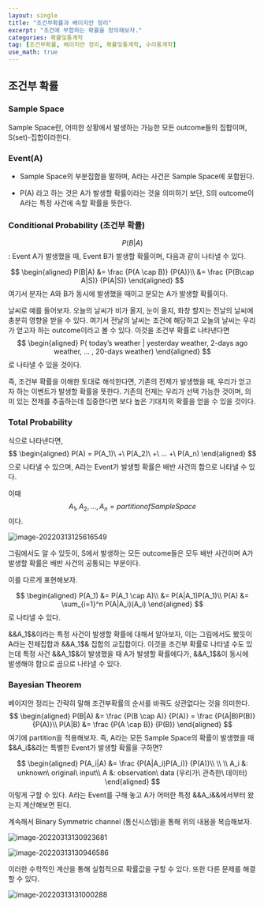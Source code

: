 ```yaml
---
layout: single
title: "조건부확률과 베이지안 정리"
excerpt: "조건에 부합하는 확률을 정의해보자."
categories: 확률및통계학
tag: [조건부확률, 베이지안 정리, 확률및통계학, 수리통계학]
use_math: true
---
```


## 조건부 확률



###  Sample Space 

Sample Space란, 어떠한 상황에서 발생하는 가능한 모든 outcome들의 집합이며, S(set)-집합이라한다.



### Event(A)

* Sample Space의 부분집합을 말하며, A라는 사건은 Sample Space에 포함된다.

* P(A) 라고 하는 것은 A가 발생할 확률이라는 것을 의미하기 보단, S의 outcome이 A라는 특정 사건에 속할 확률을 뜻한다.



###  Conditional Probability (조건부 확률)

$$P(B|A)$$ : Event A가 발생했을 때, Event B가 발생할 확률이며, 다음과 같이 나타낼 수 있다.

$$
\begin{aligned}
P(B|A) &= \frac {P(A \cap B)} {P(A)}\\
&= \frac {P(B\cap A|S)} {P(A|S)}
\end{aligned}
$$
여기서 <a>분자</a>는 A와 B가 동시에 발생했을 때이고 <a>분모</a>는 A가 발생할 확률이다.



 날씨로 예를 들어보자. 오늘의 날씨가 비가 올지, 눈이 올지, 화창 할지는 전날의 날씨에 충분히 영향을 받을 수 있다. 여기서 전날의 날씨는 조건에 해당하고 오늘의 날씨는 우리가 얻고자 하는 outcome이라고 볼 수 있다. 이것을 조건부 확률로 나타낸다면
$$
\begin{aligned}
P( today’s weather | yesterday weather, 2-days ago weather, … , 20-days weather)
\end{aligned}
$$
로 나타낼 수 있을 것이다.



 즉, 조건부 확률을 이해한 토대로 해석한다면, 기존의 전제가 발생했을 때, 우리가 얻고자 하는 이벤트가 발생할 확률을 뜻한다. 기존의 전제는 우리가 선택 가능한 것이며, 의미 있는 전제를 추출하는데 집중한다면 보다 높은 기대치의 확률을 얻을 수 있을 것이다.



### Total Probability

식으로 나타낸다면,
$$
\begin{aligned}
P(A) = P(A_1)\ +\ P(A_2)\ +\ ... +\ P(A_n)
\end{aligned}
$$
으로 나타낼 수 있으며, A라는 Event가 발생할 확률은 배반 사건의 합으로 나타낼 수 있다.

이때 $${A_1, A_2, ... , A_n} = partition of Sample Space$$ 이다.

![image-20220313125616549](https://raw.githubusercontent.com/kjw9899/kjw9899.github.io/master/kjw9899/kjw9899.gihub.io/assets/images/image-20220313125616549.png)



그림에서도 알 수 있듯이, S에서 발생하는 모든 outcome들은 모두 배반 사건이며 A가 발생할 확률은 배반 사건의 공통되는 부분이다.

이를 다르게 표현해보자.


$$
\begin{aligned}
P(A_1) &= P(A_1 \cap A)\\
&= P(A|A_1)P(A_1)\\
P(A) &= \sum_{i=1}^n P(A|A_i)(A_i)
\end{aligned}
$$
로 나타낼 수 있다.

&&A_1$&이라는 특정 사건이 발생할 확률에 대해서 알아보자, 이는 그림에서도 봤듯이 A라는 전체집합과 &&A_1$& 집합의 교집합이다. 이것을 조건부 확률로 나타낼 수도 있는데 특정 사건 &&A_1$&이 발생했을 때 A가 발생할 확률에다가,  &&A_1$&이 동시에 발생해야 함으로 곱으로 나타낼 수 있다. 



### Bayesian Theorem 

베이지안 정리는 간략히 말해 조건부확률의 순서를 바꿔도 상관없다는 것을 의미한다.
$$
\begin{aligned}
P(B|A) &= \frac {P(B \cap A)} {P(A)} = \frac {P(A|B)P(B)} {P(A)}\\
P(A|B) &= \frac {P(A \cap B)} {P(B)}
\end{aligned}
$$
여기에 partition을 적용해보자. 즉, A라는 모든 Sample Space의 확률이 발생했을 때 $&A_i$&라는 특별한 Event가 발생할 확률을 구하면?


$$
\begin{aligned}
P(A_i|A) &= \frac {P(A|A_i)P(A_i)} {P(A)}\\
\\
\\
A_i &: unknown\ original\ input\\
A &: observation\ data (우리가\ 관측한\ 데이터)
\end{aligned}
$$
이렇게 구할 수 있다. A라는 Event를 구해 놓고 A가 어떠한 특정 &&A_i&&에서부터 왔는지 계산해보면 된다.

 

계속해서 Binary Symmetric channel (통신시스템)을 통해 위의 내용을 복습해보자.



![image-20220313130923681](https://raw.githubusercontent.com/kjw9899/kjw9899.github.io/master/kjw9899/kjw9899.gihub.io/assets/images/image-20220313130923681.png)



![image-20220313130946586](https://raw.githubusercontent.com/kjw9899/kjw9899.github.io/master/kjw9899/kjw9899.gihub.io/assets/images/image-20220313130946586.png)



이러한 수학적인 계산을 통해 실험적으로 확률값을 구할 수 있다. 또한 다른 문제를 해결할 수 있다.



![image-20220313131000288](https://raw.githubusercontent.com/kjw9899/kjw9899.github.io/master/kjw9899/kjw9899.gihub.io/assets/images/image-20220313131000288.png)


